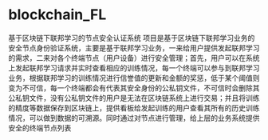 # blockchain_FL
基于区块链下联邦学习的节点安全认证系统
项目是基于区块链下联邦学习业务的安全节点身份验证系统，主要是基于联邦学习业务，一来给用户提供发起联邦学习的需求，二来对各个终端节点（用户设备）进行安全管理；首先，用户可以在系统上发起联邦学习请求并实时查看相应的训练情况，每一个终端可以参与到联邦学习业务，根据联邦学习的训练情况进行信誉值的更新和金额的奖惩，低于某个阈值则变为不可信，每一个终端都会有代表其安全身份的公私钥文件，不可信时会删除其公私钥文件，没有公私钥文件的用户是无法在区块链系统上进行交易；并且将训练的精度等数据保存到区块链上，提供看板给发起训练的用户查看其所有的历史训练情况，可以做到数据的可溯源。同时通过对节点进行管理，给上层的业务系统提供安全的终端节点列表
